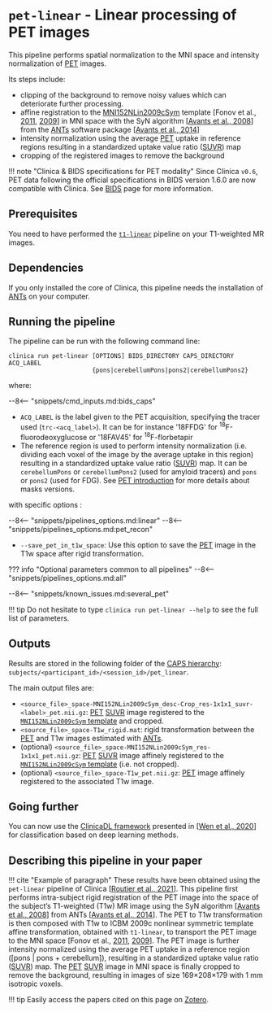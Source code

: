 <!-- markdownlint-disable MD033 MD046-->
# `pet-linear` - Linear processing of PET images

This pipeline performs spatial normalization to the MNI space and intensity normalization of [PET](../glossary.md#pet) images.

Its steps include:

- clipping of the background to remove noisy values which can deteriorate further processing.
- affine registration to the [MNI152NLin2009cSym](https://bids-specification.readthedocs.io/en/stable/99-appendices/08-coordinate-systems.html#template-based-coordinate-systems) template [Fonov et al., [2011](https://doi.org/10.1016/j.neuroimage.2010.07.033), [2009](https://doi.org/10.1016/S1053-8119(09)70884-5)] in MNI space with the SyN algorithm [[Avants et al., 2008](https://doi.org/10.1016/j.media.2007.06.004)] from the [ANTs](http://stnava.github.io/ANTs/) software package [[Avants et al., 2014](https://doi.org/10.3389/fninf.2014.00044)]
- intensity normalization using the average [PET](../glossary.md#pet) uptake in reference regions resulting in a standardized uptake value ratio ([SUVR](../glossary.md#suvr)) map
- cropping of the registered images to remove the background

!!! note "Clinica & BIDS specifications for PET modality"
    Since Clinica `v0.6`, PET data following the official specifications in BIDS version 1.6.0 are now compatible with Clinica.
    See [BIDS](../../BIDS) page for more information.

## Prerequisites

You need to have performed the [`t1-linear`](./T1_Linear.md) pipeline on your T1-weighted MR images.

## Dependencies

If you only installed the core of Clinica, this pipeline needs the installation of [ANTs](../Software/Third-party.md#ants) on your computer.

## Running the pipeline

The pipeline can be run with the following command line:

```shell
clinica run pet-linear [OPTIONS] BIDS_DIRECTORY CAPS_DIRECTORY ACQ_LABEL
                       {pons|cerebellumPons|pons2|cerebellumPons2}
```

where:

--8<-- "snippets/cmd_inputs.md:bids_caps"
- `ACQ_LABEL` is the label given to the PET acquisition, specifying the tracer used (`trc-<acq_label>`). It can be for instance '18FFDG' for <sup>18</sup>F-fluorodeoxyglucose or '18FAV45' for <sup>18</sup>F-florbetapir
- The reference region is used to perform intensity normalization (i.e. dividing each voxel of the image by the average uptake in this region) resulting in a standardized uptake value ratio ([SUVR](../glossary.md#suvr)) map.
  It can be `cerebellumPons` or `cerebellumPons2` (used for amyloid tracers) and `pons` or `pons2` (used for FDG).
  See [PET introduction](./PET_Introduction.md) for more details about masks versions.

with specific options :

--8<-- "snippets/pipelines_options.md:linear"
--8<-- "snippets/pipelines_options.md:pet_recon"
- `--save_pet_in_t1w_space`: Use this option to save the [PET](../glossary.md#pet) image in the T1w space after rigid transformation.

??? info "Optional parameters common to all pipelines"
    --8<-- "snippets/pipelines_options.md:all"

--8<-- "snippets/known_issues.md:several_pet"

!!! tip
    Do not hesitate to type `clinica run pet-linear --help` to see the full list of parameters.

## Outputs

Results are stored in the following folder of the [CAPS hierarchy](../CAPS/Specifications.md#pet-imaging-data): `subjects/<participant_id>/<session_id>/pet_linear`.

The main output files are:

- `<source_file>_space-MNI152NLin2009cSym_desc-Crop_res-1x1x1_suvr-<label>_pet.nii.gz`: [PET](../glossary.md#pet) [SUVR](../glossary.md#suvr) image registered to the [`MNI152NLin2009cSym` template](https://bids-specification.readthedocs.io/en/stable/99-appendices/08-coordinate-systems.html) and cropped.
- `<source_file>_space-T1w_rigid.mat`: rigid transformation between the [PET](../glossary.md#pet) and T1w images estimated with [ANTs](https://stnava.github.io/ANTs/).
- (optional) `<source_file>_space-MNI152NLin2009cSym_res-1x1x1_pet.nii.gz`: [PET](../glossary.md#pet) [SUVR](../glossary.md#suvr) image affinely registered to the [`MNI152NLin2009cSym` template](https://bids-specification.readthedocs.io/en/stable/99-appendices/08-coordinate-systems.html) (i.e. not cropped).
- (optional) `<source_file>_space-T1w_pet.nii.gz`: [PET](../glossary.md#pet) image affinely registered to the associated T1w image.

## Going further

You can now use the [ClinicaDL framework](https://clinicadl.readthedocs.io/) presented in [[Wen et al., 2020](https://doi.org/10.1016/j.media.2020.101694)] for classification based on deep learning methods.

## Describing this pipeline in your paper

!!! cite "Example of paragraph"
    These results have been obtained using the `pet-linear` pipeline of Clinica
    [[Routier et al., 2021](https://doi.org/10.3389/fninf.2021.689675)].
    This pipeline first performs intra-subject rigid registration of the PET
    image into the space of the subject’s T1-weighted (T1w) MR image using the
    SyN algorithm [[Avants et al., 2008](https://doi.org/10.1016/j.media.2007.06.004)]
    from ANTs [[Avants et al., 2014](https://doi.org/10.3389/fninf.2014.00044)].
    The PET to T1w transformation is then composed with T1w to ICBM 2009c
    nonlinear symmetric template affine transformation, obtained with
    `t1-linear`, to transport the PET image to the MNI space [Fonov et al.,
    [2011](https://doi.org/10.1016/j.neuroimage.2010.07.033),
    [2009](https://doi.org/10.1016/S1053-8119(09)70884-5)].
    The PET image is further intensity normalized using the average PET uptake
    in a reference region ([pons | pons + cerebellum]), resulting in a
    standardized uptake value ratio ([SUVR](../glossary.md#suvr)) map.
    The [PET](../glossary.md#pet) [SUVR](../glossary.md#suvr) image in MNI space is finally cropped to remove the background,
    resulting in images of size 169×208×179 with 1 mm isotropic voxels.

!!! tip
    Easily access the papers cited on this page on [Zotero](https://www.zotero.org/groups/2240070/clinica_aramislab/collections/8AEDUMZB).
